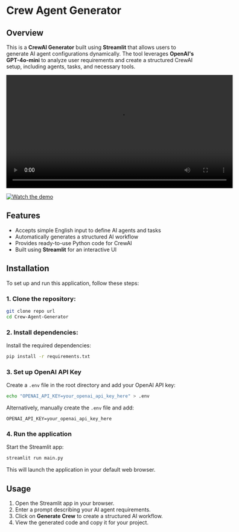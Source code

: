 # Crew Agent Generator

## Overview
This is a **CrewAI Generator** built using **Streamlit** that allows users to generate AI agent configurations dynamically. The tool leverages **OpenAI's GPT-4o-mini** to analyze user requirements and create a structured CrewAI setup, including agents, tasks, and necessary tools.

<video width="600" controls>
  <source src="https://raw.githubusercontent.com/aakriti1318/Crew-Agent-Generator/blob/main/crew_generator.mp4" type="video/mp4">
  Your browser does not support the video tag.
</video>

[![Watch the demo](https://github.com/aakriti1318/Crew-Agent-Generator/blob/main/agent.png)](https://github.com/aakriti1318/Crew-Agent-Generator/issues/1#issue-2870789620)


## Features
- Accepts simple English input to define AI agents and tasks
- Automatically generates a structured AI workflow
- Provides ready-to-use Python code for CrewAI
- Built using **Streamlit** for an interactive UI

## Installation
To set up and run this application, follow these steps:

### 1. Clone the repository:
```sh
git clone repo url
cd Crew-Agent-Generator
```

### 2. Install dependencies:
Install the required dependencies:
```sh
pip install -r requirements.txt
```

### 3. Set up OpenAI API Key
Create a `.env` file in the root directory and add your OpenAI API key:
```sh
echo "OPENAI_API_KEY=your_openai_api_key_here" > .env
```
Alternatively, manually create the `.env` file and add:
```env
OPENAI_API_KEY=your_openai_api_key_here
```

### 4. Run the application
Start the Streamlit app:
```sh
streamlit run main.py
```

This will launch the application in your default web browser.

## Usage
1. Open the Streamlit app in your browser.
2. Enter a prompt describing your AI agent requirements.
3. Click on **Generate Crew** to create a structured AI workflow.
4. View the generated code and copy it for your project.
 
